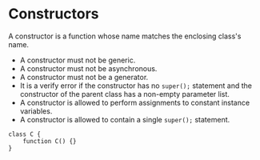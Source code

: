 # Constructors

A constructor is a function whose name matches the enclosing class's name.

* A constructor must not be generic.
* A constructor must not be asynchronous.
* A constructor must not be a generator.
* It is a verify error if the constructor has no `super();` statement and the constructor of the parent class has a non-empty parameter list.
* A constructor is allowed to perform assignments to constant instance variables.
* A constructor is allowed to contain a single `super();` statement.

```
class C {
    function C() {}
}
```